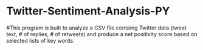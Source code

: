 # Twitter-Sentiment-Analysis-PY

#This program is built to analyze a CSV file containg Twitter data (tweet text, # of replies, # of retweets) and produce a net positivity score based on selected lists of key words.
